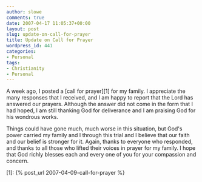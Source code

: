 ```yaml
---
author: slowe
comments: true
date: 2007-04-17 11:05:37+00:00
layout: post
slug: update-on-call-for-prayer
title: Update on Call for Prayer
wordpress_id: 441
categories:
- Personal
tags:
- Christianity
- Personal
---
```


A week ago, I posted a [call for prayer][1] for my family. I appreciate the many responses that I received, and I am happy to report that the Lord has answered our prayers. Although the answer did not come in the form that I had hoped, I am still thanking God for deliverance and I am praising God for his wondrous works.

Things could have gone much, much worse in this situation, but God's power carried my family and I through this trial and I believe that our faith and our belief is stronger for it. Again, thanks to everyone who responded, and thanks to all those who lifted their voices in prayer for my family. I hope that God richly blesses each and every one of you for your compassion and concern.

[1]: {% post_url 2007-04-09-call-for-prayer %}
